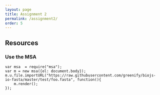 ```yaml
---
layout: page
title: Assignment 2
permalink: /assignment2/
order: 5
---
```


Resources
---------

### Use the MSA 

```
var msa  = require("msa");
var m = new msa({el: document.body});
m.u.file.importURL("https://raw.githubusercontent.com/greenify/biojs-io-fasta/master/test/foo.fasta", function(){
    m.render();
});
```

